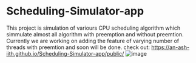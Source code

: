 # Scheduling-Simulator-app
This project is simulation of variours CPU scheduling algorithm which simmulate almost all algorithm with preemption and without preemtion. Currently we are working on adding the feature of varying number of threads with preemtion and soon will be done.
check out: 
https://an-ash-iith.github.io/Scheduling-Simulator-app/public/
![image](https://github.com/user-attachments/assets/6e807c3f-d123-480f-8667-4b0b7968bf9e)
